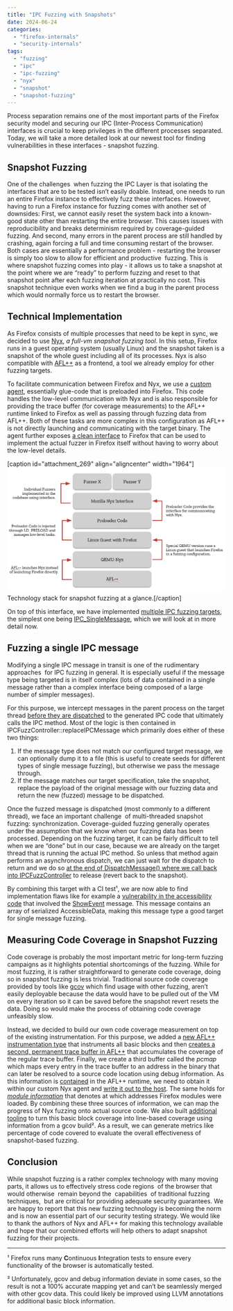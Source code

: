 ```yaml
---
title: "IPC Fuzzing with Snapshots"
date: 2024-06-24
categories: 
  - "firefox-internals"
  - "security-internals"
tags: 
  - "fuzzing"
  - "ipc"
  - "ipc-fuzzing"
  - "nyx"
  - "snapshot"
  - "snapshot-fuzzing"
---
```


Process separation remains one of the most important parts of the Firefox security model and securing our IPC (Inter-Process Communication) interfaces is crucial to keep privileges in the different processes separated. Today, we will take a more detailed look at our newest tool for finding vulnerabilities in these interfaces - snapshot fuzzing.

## Snapshot Fuzzing

One of the challenges  when fuzzing the IPC Layer is that isolating the interfaces that are to be tested isn’t easily doable. Instead, one needs to run an entire Firefox instance to effectively fuzz these interfaces. However, having to run a Firefox instance for fuzzing comes with another set of downsides: First, we cannot easily reset the system back into a known-good state other than restarting the entire browser. This causes issues with reproducibility and breaks determinism required by coverage-guided fuzzing. And second, many errors in the parent process are still handled by crashing, again forcing a full and time consuming restart of the browser. Both cases are essentially a performance problem - restarting the browser is simply too slow to allow for efficient and productive  fuzzing. This is where snapshot fuzzing comes into play - it allows us to take a snapshot at the point where we are “ready” to perform fuzzing and reset to that snapshot point after each fuzzing iteration at practically no cost. This snapshot technique even works when we find a bug in the parent process which would normally force us to restart the browser.

## Technical Implementation

As Firefox consists of multiple processes that need to be kept in sync, we decided to use [Nyx](https://github.com/nyx-fuzz), _a full-vm snapshot fuzzing tool_. In this setup, Firefox runs in a guest operating system (usually Linux) and the snapshot taken is a snapshot of the whole guest including all of its processes. Nyx is also compatible with [AFL++](https://github.com/AFLplusplus/AFLplusplus) as a frontend, a tool we already employ for other fuzzing targets.

To facilitate communication between Firefox and Nyx, we use a [custom agent](https://github.com/MozillaSecurity/snapshot-fuzzing), essentially glue-code that is preloaded into Firefox. This code handles the low-level communication with Nyx and is also responsible for providing the trace buffer (for coverage measurements) to the AFL++ runtime linked to Firefox as well as passing through fuzzing data from AFL++. Both of these tasks are more complex in this configuration as AFL++ is not directly launching and communicating with the target binary. The agent further exposes [a clean interface](https://searchfox.org/mozilla-central/source/tools/fuzzing/nyx/Nyx.h) to Firefox that can be used to implement the actual fuzzer in Firefox itself without having to worry about the low-level details.

\[caption id="attachment\_269" align="aligncenter" width="1964"\]![The snapshot fuzzing technology stack depicted from bottom to top: AFL++, QEMU-Nyx, Linux Guest with Firefox, Preloader Code, Mozilla Nyx Interface and on top of this multiple fuzzing targets.QEMU-Nyx is launched by AFL++, which then launches the Linux guest with Firefox in a fuzzing configuration. The preloader code is injected with LD_PRELOAD and manages low-level tasks as well as providing the communication interface to the Mozilla Nyx interface.](/images/snapshot-stack.png) Technology stack for snapshot fuzzing at a glance.\[/caption\]

On top of this interface, we have implemented [multiple IPC fuzzing targets](https://searchfox.org/mozilla-central/source/tools/fuzzing/ipc/IPCFuzzController.cpp), the simplest one being [IPC\_SingleMessage](https://searchfox.org/mozilla-central/rev/159929cd10b8fba135c72a497d815ab2dd5a521c/tools/fuzzing/ipc/IPCFuzzController.cpp#1171-1323), which we will look at in more detail now.

## Fuzzing a single IPC message

Modifying a single IPC message in transit is one of the rudimentary approaches  for IPC fuzzing in general. It is especially useful if the message type being targeted is in itself complex (lots of data contained in a single message rather than a complex interface being composed of a large number of simpler messages).

For this purpose, we intercept messages in the parent process on the target thread [before they are dispatched](https://searchfox.org/mozilla-central/rev/893f350260faac2ee6bf2b14c627d55eb2babfb0/ipc/glue/MessageChannel.cpp#1713-1718) to the generated IPC code that ultimately calls the IPC method. Most of the logic is then contained in IPCFuzzController::replaceIPCMessage which primarily does either of these two things:

1. If the message type does not match our configured target message, we can optionally dump it to a file (this is useful to create seeds for different types of single message fuzzing), but otherwise we pass the message through.
2. If the message matches our target specification, take the snapshot, replace the payload of the original message with our fuzzing data and return the new (fuzzed) message to be dispatched.

Once the fuzzed message is dispatched (most commonly to a different thread), we face an important challenge  of multi-threaded snapshot fuzzing: synchronization. Coverage-guided fuzzing generally operates under the assumption that we know when our fuzzing data has been processed. Depending on the fuzzing target, it can be fairly difficult to tell when we are “done” but in our case, because we are already on the target thread that is running the actual IPC method. So unless that method again performs an asynchronous dispatch, we can just wait for the dispatch to return and we do so [at the end of DispatchMessage() where we call back into IPCFuzzController](https://searchfox.org/mozilla-central/rev/893f350260faac2ee6bf2b14c627d55eb2babfb0/ipc/glue/MessageChannel.cpp#1755) to release (revert back to the snapshot).

By combining this target with a CI test¹, we are now able to find implementation flaws like for example a [vulnerability in the accessibility code](https://bugzilla.mozilla.org/show_bug.cgi?id=1820389) that involved the [ShowEvent](https://searchfox.org/mozilla-central/rev/f60bb10a5fe6936f9e9f9e8a90d52c18a0ffd818/accessible/ipc/PDocAccessible.ipdl#59) message. This message contains an array of serialized AccessibleData, making this message type a good target for single message fuzzing.

## Measuring Code Coverage in Snapshot Fuzzing

Code coverage is probably the most important metric for long-term fuzzing campaigns as it highlights potential shortcomings of the fuzzing. While for most fuzzing, it is rather straightforward to generate code coverage, doing so in snapshot fuzzing is less trivial. Traditional source code coverage provided by tools like [gcov](https://gcc.gnu.org/onlinedocs/gcc/Gcov.html) which find usage with other fuzzing, aren’t easily deployable because the data would have to be pulled out of the VM on every iteration so it can be saved before the snapshot revert resets the data. Doing so would make the process of obtaining code coverage unfeasibly slow.

Instead, we decided to build our own code coverage measurement on top of the existing instrumentation. For this purpose, we added a [new AFL++ instrumentation type](https://github.com/AFLplusplus/AFLplusplus/pull/1720) that instruments all basic blocks and then [creates a second, permanent trace buffer in AFL++](https://github.com/AFLplusplus/AFLplusplus/pull/2129) that accumulates the coverage of the regular trace buffer. Finally, we create a third buffer called the _pcmap_ which maps every entry in the trace buffer to an address in the binary that can later be resolved to a source code location using debug information. As this information is [contained](https://github.com/AFLplusplus/AFLplusplus/blob/36db3428ab16156dd72196213d2a02a5eadaed11/instrumentation/afl-compiler-rt.o.c#L1616) in the AFL++ runtime, we need to obtain it within our custom Nyx agent and [write it out to the host](https://github.com/MozillaSecurity/snapshot-fuzzing/blob/953c67882ecf61905683b290d6c2065e4e94d357/preload/harness/src/moz_interface.c#L57). The same holds for [_module information_](https://github.com/MozillaSecurity/snapshot-fuzzing/blob/953c67882ecf61905683b290d6c2065e4e94d357/preload/harness/src/afl_runtime.c#L20) that denotes at which addresses Firefox modules were loaded. By combining these three sources of information, we can map the progress of Nyx fuzzing onto actual source code. We also built [additional tooling](https://github.com/MozillaSecurity/snapshot-fuzzing/tree/main/code-coverage) to turn this basic block coverage into line-based coverage using information from a gcov build². As a result, we can generate metrics like percentage of code covered to evaluate the overall effectiveness of snapshot-based fuzzing.

## Conclusion

While snapshot fuzzing is a rather complex technology with many moving parts, it allows us to effectively stress code regions  of the browser that would otherwise  remain beyond the  capabilities  of traditional fuzzing techniques,  but are critical for providing adequate security guarantees. We are happy to report that this new fuzzing technology is becoming the norm and is now an essential part of our security testing strategy. We would like to thank the authors of Nyx and AFL++ for making this technology available and hope that our combined efforts will help others to adapt snapshot fuzzing for their projects.

* * *

¹ Firefox runs many **C**ontinuous **I**ntegration tests to ensure every functionality of the browser is automatically tested.

² Unfortunately, gcov and debug information deviate in some cases, so the result is not a 100% accurate mapping yet and can’t be seamlessly merged with other gcov data. This could likely be improved using LLVM annotations for additional basic block information.
